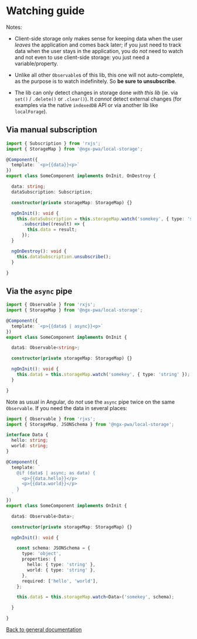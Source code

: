 # Watching guide

Notes:

- Client-side storage only makes sense for keeping data when the user *leaves* the application and comes back later; if you just need to track data when the user stays in the application, you do *not* need to watch and not even to use client-side storage: you just need a variable/property.

- Unlike all other `Observable`s of this lib, this one will not auto-complete, as the purpose is to watch indefinitely. So **be sure to unsubscribe**.

- The lib can only detect changes in storage done *with this lib* (ie. via `set()` / `.delete()` or `.clear()`). It *cannot* detect external changes (for examples via the native `indexedDB` API or via another lib like `localForage`).

## Via manual subscription

```typescript
import { Subscription } from 'rxjs';
import { StorageMap } from '@ngx-pwa/local-storage';

@Component({
  template: `<p>{{data}}<p>`
})
export class SomeComponent implements OnInit, OnDestroy {

  data: string;
  dataSubscription: Subscription;

  constructor(private storageMap: StorageMap) {}

  ngOnInit(): void {
    this.dataSubscription = this.storageMap.watch('somekey', { type: 'string' })
      .subscribe((result) => {
        this.data = result;
      });
  }

  ngOnDestroy(): void {
    this.dataSubscription.unsubscribe();
  }

}
```

## Via the `async` pipe

```typescript
import { Observable } from 'rxjs';
import { StorageMap } from '@ngx-pwa/local-storage';

@Component({
  template: `<p>{{data$ | async}}<p>`
})
export class SomeComponent implements OnInit {

  data$: Observable<string>;

  constructor(private storageMap: StorageMap) {}

  ngOnInit(): void {
    this.data$ = this.storageMap.watch('somekey', { type: 'string' });
  }

}
```

Note as usual in Angular, do *not* use the `async` pipe twice on the same `Observable`. If you need the data in several places:

```typescript
import { Observable } from 'rjxs';
import { StorageMap, JSONSchema } from '@ngx-pwa/local-storage';

interface Data {
  hello: string;
  world: string;
}

@Component({
  template: `
    @if (data$ | async; as data) {
      <p>{{data.hello}}</p>
      <p>{{data.world}}</p>
    }
  `
})
export class SomeComponent implements OnInit {

  data$: Observable<Data>;

  constructor(private storageMap: StorageMap) {}

  ngOnInit(): void {

    const schema: JSONSchema = {
      type: 'object',
      properties: {
        hello: { type: 'string' },
        world: { type: 'string' },
      },
      required: ['hello', 'world'],
    };

    this.data$ = this.storageMap.watch<Data>('somekey', schema);

  }

}
```

[Back to general documentation](../README.md)
